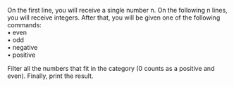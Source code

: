 On the first line, you will receive a single number n. On the following n lines, you will receive integers. After that, you will be given one of the following commands:  
•	even  
•	odd  
•	negative  
•	positive  

Filter all the numbers that fit in the category (0 counts as a positive and even). Finally, print the result.  

